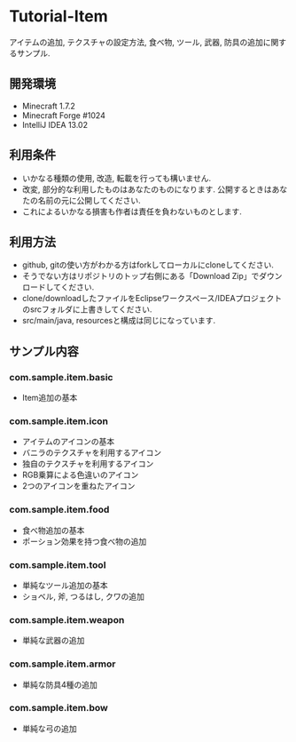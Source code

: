# Tutorial-Item
アイテムの追加, テクスチャの設定方法, 食べ物, ツール, 武器, 防具の追加に関するサンプル.

## 開発環境
* Minecraft 1.7.2
* Minecraft Forge #1024
* IntelliJ IDEA 13.02

## 利用条件

* いかなる種類の使用, 改造, 転載を行っても構いません.
* 改変, 部分的な利用したものはあなたのものになります. 公開するときはあなたの名前の元に公開してください.
* これによるいかなる損害も作者は責任を負わないものとします.

## 利用方法

* github, gitの使い方がわかる方はforkしてローカルにcloneしてください.
* そうでない方はリポジトリのトップ右側にある「Download Zip」でダウンロードしてください.
* clone/downloadしたファイルをEclipseワークスペース/IDEAプロジェクトのsrcフォルダに上書きしてください.
* src/main/java, resourcesと構成は同じになっています.

## サンプル内容

### com.sample.item.basic

* Item追加の基本

### com.sample.item.icon

* アイテムのアイコンの基本
* バニラのテクスチャを利用するアイコン
* 独自のテクスチャを利用するアイコン
* RGB乗算による色違いのアイコン
* 2つのアイコンを重ねたアイコン

### com.sample.item.food

* 食べ物追加の基本
* ポーション効果を持つ食べ物の追加

### com.sample.item.tool

* 単純なツール追加の基本
* ショベル, 斧, つるはし, クワの追加

### com.sample.item.weapon

* 単純な武器の追加

### com.sample.item.armor

* 単純な防具4種の追加

### com.sample.item.bow

* 単純な弓の追加

